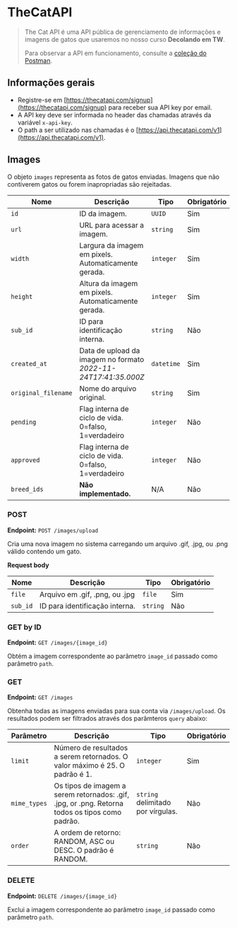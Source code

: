 # TheCatAPI

>
> The Cat API é uma API pública de gerenciamento de informações e imagens de gatos que usaremos no nosso curso **Decolando em TW**.
> 
> Para observar a API em funcionamento, consulte a [coleção do Postman](https://www.postman.com/winter-shuttle-98074/workspace/thecatapi/collection/22116190-45a163ae-36c7-4fbc-add6-eae0011333c5?action=share&creator=22116190).
>


## Informações gerais

- Registre-se em [https://thecatapi.com/signup](https://thecatapi.com/signup) para receber sua API key por email.
- A API key deve ser informada no header das chamadas através da variável `x-api-key`.
- O path a ser utilizado nas chamadas é o [https://api.thecatapi.com/v1](https://api.thecatapi.com/v1).

## Images

O objeto `images` representa as fotos de gatos enviadas. Imagens que não contiverem gatos ou forem inapropriadas são rejeitadas.

| Nome | Descrição | Tipo | Obrigatório |
|------|-----------|------|-------------|
| `id` | ID da imagem. | `UUID` | Sim |
| `url` | URL para acessar a imagem. | `string` | Sim |
| `width` | Largura da imagem em pixels. Automaticamente gerada. | `integer` | Sim |
| `height` | Altura da imagem em pixels. Automaticamente gerada. | `integer` | Sim |
| `sub_id` | ID para identificação interna. | `string` | Não |
| `created_at` | Data de upload da imagem no formato *2022-11-24T17:41:35.000Z* | `datetime` | Sim | 
| `original_filename` | Nome do arquivo original. | `string` | Sim | 
| `pending` | Flag interna de ciclo de vida. 0=falso, 1=verdadeiro | `integer` | Não | 
| `approved` | Flag interna de ciclo de vida. 0=falso, 1=verdadeiro | `integer` | Não | 
| `breed_ids` | **Não implementado.** | N/A | Não | 

### POST

**Endpoint:** `POST /images/upload`

Cria uma nova imagem no sistema carregando um arquivo .gif, .jpg, ou .png válido contendo um gato.

**Request body**

| Nome | Descrição | Tipo | Obrigatório |
|------|-----------|------|-------------|
| `file` | Arquivo em .gif, .png, ou .jpg | `file` | Sim |
| `sub_id` | ID para identificação interna. | `string` | Não |

### GET by ID

**Endpoint:** `GET /images/{image_id}`

Obtém a imagem correspondente ao parâmetro `image_id` passado como parâmetro `path`.

### GET

**Endpoint:** `GET /images`

Obtenha todas as imagens enviadas para sua conta via `/images/upload`. Os resultados podem ser filtrados através dos parâmteros `query` abaixo:

| Parâmetro |    Descrição      | Tipo | Obrigatório |
|------------|--------------------|------|------------|
| `limit`  | Número de resultados a serem retornados. O valor máximo é 25. O padrão é 1. | `integer` | Sim |
| `mime_types` | Os tipos de imagem a serem retornados: .gif, .jpg, or .png. Retorna todos os tipos como padrão. | `string` delimitado por vírgulas. | Não |
| `order` | A ordem de retorno: RANDOM, ASC ou DESC. O padrão é RANDOM. | `string` | Não  |

### DELETE

**Endpoint:** `DELETE /images/{image_id}`

Exclui a imagem correspondente ao parâmetro `image_id` passado como parâmetro `path`.
